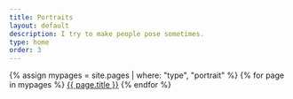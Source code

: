 ```yaml
---
title: Portraits
layout: default
description: I try to make people pose sometimes.
type: home
order: 3
---
```


<div class="section main">
	<div class="container">
		{% assign mypages = site.pages | where: "type", "portrait" %}
		{% for page in mypages %}
		<a class="button" href="{{ page.url | relative_url }}">{{ page.title }}</a>
		{% endfor %}
	</div>
</div>